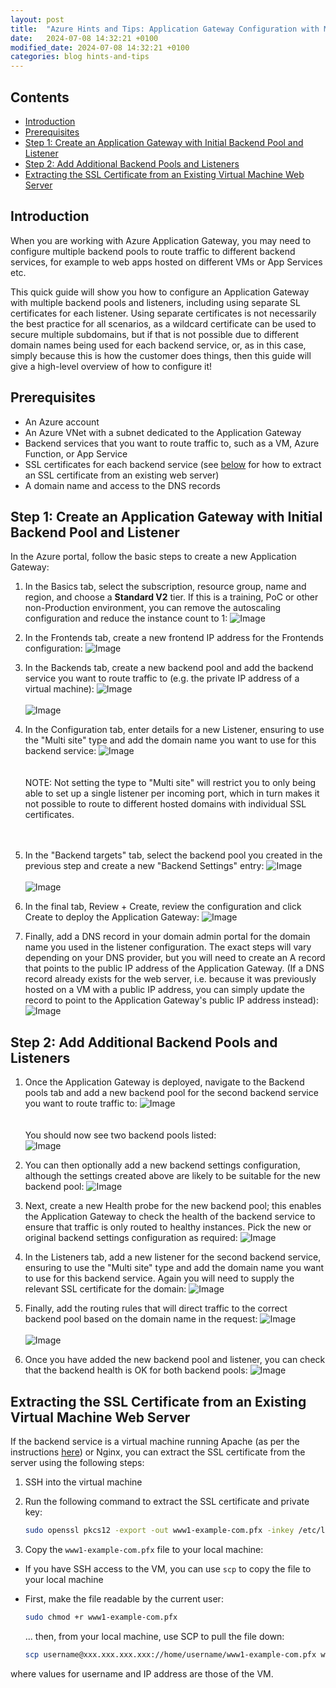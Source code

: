 ```yaml
---
layout: post
title:  "Azure Hints and Tips: Application Gateway Configuration with Multiple Backend Pools"
date:   2024-07-08 14:32:21 +0100
modified_date: 2024-07-08 14:32:21 +0100
categories: blog hints-and-tips
---
```


## Contents

- [Introduction](#introduction)
- [Prerequisites](#prerequisites)
- [Step 1: Create an Application Gateway with Initial Backend Pool and Listener](#step-1-create-an-application-gateway-with-initial-backend-pool-and-listener)
- [Step 2: Add Additional Backend Pools and Listeners](#step-2-add-additional-backend-pools-and-listeners)
- [Extracting the SSL Certificate from an Existing Virtual Machine Web Server](#extracting-the-ssl-certificate-from-an-existing-virtual-machine-web-server)

## Introduction

When you are working with Azure Application Gateway, you may need to configure multiple backend pools to route traffic to different backend services, for example to web apps hosted on different VMs or App Services etc.

This quick guide will show you how to configure an Application Gateway with multiple backend pools and listeners, including using separate SL certificates for each listener. Using separate certificates is not necessarily the best practice for all scenarios, as a wildcard certificate can be used to secure multiple subdomains, but if that is not possible due to different domain names being used for each backend service, or, as in this case, simply because this is how the customer does things, then this guide will give a high-level overview of how to configure it!

## Prerequisites

- An Azure account
- An Azure VNet with a subnet dedicated to the Application Gateway
- Backend services that you want to route traffic to, such as a VM, Azure Function, or App Service
- SSL certificates for each backend service (see [below](#extracting-the-ssl-certificate-from-an-existing-virtual-machine-web-server) for how to extract an SSL certificate from an existing web server)
- A domain name and access to the DNS records

## Step 1: Create an Application Gateway with Initial Backend Pool and Listener

In the Azure portal, follow the basic steps to create a new Application Gateway:

1. In the Basics tab, select the subscription, resource group, name and region, and choose a **Standard V2** tier. If this is a training, PoC or other non-Production environment, you can remove the autoscaling configuration and reduce the instance count to 1:
    ![Image](../../../../../assets/images/blog/2024/07/08/azure-app-gateway/agw-config-1.png)

1. In the Frontends tab, create a new frontend IP address for the Frontends configuration:
    ![Image](../../../../../assets/images/blog/2024/07/08/azure-app-gateway/agw-config-2-pip.png)

1. In the Backends tab, create a new backend pool and add the backend service you want to route traffic to (e.g. the private IP address of a virtual machine):
    ![Image](../../../../../assets/images/blog/2024/07/08/azure-app-gateway/agw-config-3-be-pool.png)
    <br />&nbsp;<br />
    ![Image](../../../../../assets/images/blog/2024/07/08/azure-app-gateway/agw-config-3-be-pool2.png)

1. In the Configuration tab, enter details for a new Listener, ensuring to use the "Multi site" type and add the domain name you want to use for this backend service:
    ![Image](../../../../../assets/images/blog/2024/07/08/azure-app-gateway/agw-config-4-routing-listener.png)
    <br />&nbsp;<br /><br />NOTE: Not setting the type to "Multi site" will restrict you to only being able to set up a single listener per incoming port, which in turn makes it not possible  to route to different hosted domains with individual SSL certificates.
    <br /><br />&nbsp;<br />

1. In the "Backend targets" tab, select the backend pool you created in the previous step and create a new "Backend Settings" entry:
    ![Image](../../../../../assets/images/blog/2024/07/08/azure-app-gateway/agw-config-4-routing-target.png)
    <br />&nbsp;<br />
    ![Image](../../../../../assets/images/blog/2024/07/08/azure-app-gateway/agw-config-4-routing-setting.png)

1. In the final tab, Review + Create, review the configuration and click Create to deploy the Application Gateway:
    ![Image](../../../../../assets/images/blog/2024/07/08/azure-app-gateway/agw-config-5-create.png)

1. Finally, add a DNS record in your domain admin portal for the domain name you used in the listener configuration. The exact steps will vary depending on your DNS provider, but you will need to create an A record that points to the public IP address of the Application Gateway. (If a DNS record already exists for the web server, i.e. because it was previously hosted on a VM with a public IP address, you can simply update the record to point to the Application Gateway's public IP address instead):
    ![Image](../../../../../assets/images/blog/2024/07/08/azure-app-gateway/agw-config-5-dns.png)

## Step 2: Add Additional Backend Pools and Listeners

1. Once the Application Gateway is deployed, navigate to the Backend pools tab and add a new backend pool for the second backend service you want to route traffic to:
![Image](../../../../../assets/images/blog/2024/07/08/azure-app-gateway/agw-config-6-add-be-pool2.png)
    <br />&nbsp;<br />
    <br />You should now see two backend pools listed:<br />
    ![Image](../../../../../assets/images/blog/2024/07/08/azure-app-gateway/agw-config-7-add-be-pool2.png)

1. You can then optionally add a new backend settings configuration, although the settings created above are likely to be suitable for the new backend pool:
    ![Image](../../../../../assets/images/blog/2024/07/08/azure-app-gateway/agw-config-7-add-settings2.png)

1. Next, create a new Health probe for the new backend pool; this enables the Application Gateway to check the health of the backend service to ensure that traffic is only routed to healthy instances. Pick the new or original backend settings configuration as required:
    ![Image](../../../../../assets/images/blog/2024/07/08/azure-app-gateway/agw-config-8-add-healthprobe2.png)

1. In the Listeners tab, add a new listener for the second backend service, ensuring to use the "Multi site" type and add the domain name you want to use for this backend service. Again you will need to supply the relevant SSL certificate for the domain:
    ![Image](../../../../../assets/images/blog/2024/07/08/azure-app-gateway/agw-config-9-add-listener-2.png)

1. Finally, add the routing rules that will direct traffic to the correct backend pool based on the domain name in the request:
    ![Image](../../../../../assets/images/blog/2024/07/08/azure-app-gateway/agw-config-10-add-routing-2-listener.png)
    <br />&nbsp;<br />
    ![Image](../../../../../assets/images/blog/2024/07/08/azure-app-gateway/agw-config-10-add-routing-2-backends.png)

1. Once you have added the new backend pool and listener, you can check that the backend health is OK for both backend pools:
    ![Image](../../../../../assets/images/blog/2024/07/08/azure-app-gateway/agw-config-11-backend-health.png)

## Extracting the SSL Certificate from an Existing Virtual Machine Web Server

If the backend service is a virtual machine running Apache (as per the instructions [here](../../../../hints-and-tips/2024/07/08/azure-apache-webserver.html)) or Nginx, you can extract the SSL certificate from the server using the following steps:

1. SSH into the virtual machine
1. Run the following command to extract the SSL certificate and private key:

    ```bash
    sudo openssl pkcs12 -export -out www1-example-com.pfx -inkey /etc/letsencrypt/live/www1.example.com/privkey.pem -in /etc/letsencrypt/live/www1.example.com/cert.pem -certfile /etc/letsencrypt/live/www1.example.com/chain.pem
    ```

1. Copy the `www1-example-com.pfx` file to your local machine:

- If you have SSH access to the VM, you can use `scp` to copy the file to your local machine
- First, make the file readable by the current user:

    ```bash
    sudo chmod +r www1-example-com.pfx
    ```

    ... then, from your local machine, use SCP to pull the file down:

    ```bash
    scp username@xxx.xxx.xxx.xxx://home/username/www1-example-com.pfx www1-example-com.pfx
    ```

where values for username and IP address are those of the VM.
